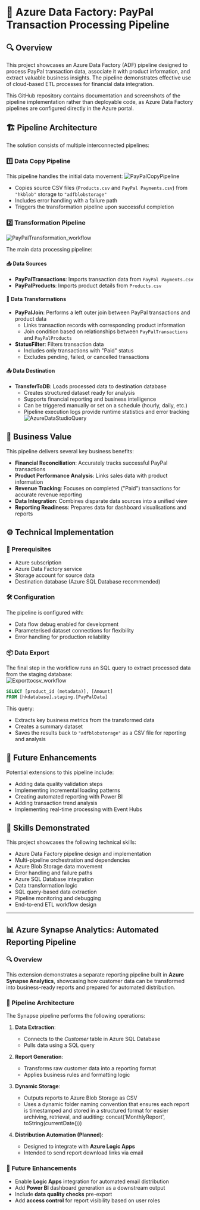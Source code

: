 # 🧾 Azure Data Factory: PayPal Transaction Processing Pipeline

## 🔍 Overview  
This project showcases an Azure Data Factory (ADF) pipeline designed to process PayPal transaction data, associate it with product information, and extract valuable business insights. The pipeline demonstrates effective use of cloud-based ETL processes for financial data integration.

This GitHub repository contains documentation and screenshots of the pipeline implementation rather than deployable code, as Azure Data Factory pipelines are configured directly in the Azure portal.

## 🏗️ Pipeline Architecture  
The solution consists of multiple interconnected pipelines:

### 1️⃣ Data Copy Pipeline  
This pipeline handles the initial data movement:
![PayPalCopyPipeline](https://github.com/user-attachments/assets/b16befd2-3279-4d06-ac22-4dc95912bfc2)

- Copies source CSV files (`Products.csv` and `PayPal Payments.csv`) from `"hkblob"` storage to `"adfblobstorage"`
- Includes error handling with a failure path
- Triggers the transformation pipeline upon successful completion

### 2️⃣ Transformation Pipeline  
![PayPalTransformation_workflow](https://github.com/user-attachments/assets/5975653d-16a3-4e10-aafc-80b08d5a7e9c)

The main data processing pipeline:

#### 📥 Data Sources  
- **PayPalTransactions**: Imports transaction data from `PayPal Payments.csv`  
- **PayPalProducts**: Imports product details from `Products.csv`

#### 🔄 Data Transformations  
- **PayPalJoin**: Performs a left outer join between PayPal transactions and product data  
  - Links transaction records with corresponding product information  
  - Join condition based on relationships between `PayPalTransactions` and `PayPalProducts`  
- **StatusFilter**: Filters transaction data  
  - Includes only transactions with "Paid" status  
  - Excludes pending, failed, or cancelled transactions  

#### 📤 Data Destination  
- **TransferToDB**: Loads processed data to destination database  
  - Creates structured dataset ready for analysis  
  - Supports financial reporting and business intelligence  
  - Can be triggered manually or set on a schedule (hourly, daily, etc.)  
  - Pipeline execution logs provide runtime statistics and error tracking  
![AzureDataStudioQuery](https://github.com/user-attachments/assets/db694823-b975-4c8f-883e-16e55510a6fe)

## 💼 Business Value  
This pipeline delivers several key business benefits:

- **Financial Reconciliation**: Accurately tracks successful PayPal transactions  
- **Product Performance Analysis**: Links sales data with product information  
- **Revenue Tracking**: Focuses on completed ("Paid") transactions for accurate revenue reporting  
- **Data Integration**: Combines disparate data sources into a unified view  
- **Reporting Readiness**: Prepares data for dashboard visualisations and reports  

## ⚙️ Technical Implementation  

### 🧱 Prerequisites  
- Azure subscription  
- Azure Data Factory service  
- Storage account for source data  
- Destination database (Azure SQL Database recommended)  

### 🛠️ Configuration  
The pipeline is configured with:
- Data flow debug enabled for development  
- Parameterised dataset connections for flexibility  
- Error handling for production reliability  

### 📦 Data Export  
The final step in the workflow runs an SQL query to extract processed data from the staging database:  
![Exporttocsv_workflow](https://github.com/user-attachments/assets/9492ef5e-4ae4-472b-b1f1-7de8e5a382d6)

```sql
SELECT [product_id (metadata)], [Amount]
FROM [hkdatabase].staging.[PayPalData]
```

This query:
- Extracts key business metrics from the transformed data  
- Creates a summary dataset
- Saves the results back to `"adfblobstorage"` as a CSV file for reporting and analysis  

## 🔮 Future Enhancements  
Potential extensions to this pipeline include:

- Adding data quality validation steps  
- Implementing incremental loading patterns  
- Creating automated reporting with Power BI  
- Adding transaction trend analysis  
- Implementing real-time processing with Event Hubs  

## 🧠 Skills Demonstrated  
This project showcases the following technical skills:

- Azure Data Factory pipeline design and implementation  
- Multi-pipeline orchestration and dependencies  
- Azure Blob Storage data movement  
- Error handling and failure paths  
- Azure SQL Database integration  
- Data transformation logic  
- SQL query-based data extraction  
- Pipeline monitoring and debugging  
- End-to-end ETL workflow design  

---

## 📊 Azure Synapse Analytics: Automated Reporting Pipeline

### 🔍 Overview  
This extension demonstrates a separate reporting pipeline built in **Azure Synapse Analytics**, showcasing how customer data can be transformed into business-ready reports and prepared for automated distribution.

### 🧱 Pipeline Architecture  
The Synapse pipeline performs the following operations:

1. **Data Extraction**:  
   - Connects to the *Customer* table in Azure SQL Database  
   - Pulls data using a SQL query  

2. **Report Generation**:  
   - Transforms raw customer data into a reporting format  
   - Applies business rules and formatting logic  

3. **Dynamic Storage**:  
   - Outputs reports to Azure Blob Storage as CSV  
   - Uses a dynamic folder naming convention that ensures each report is timestamped and stored in a structured format for easier archiving, retrieval, and auditing:
     concat('MonthlyReport', toString(currentDate()))

4. **Distribution Automation (Planned)**:  
   - Designed to integrate with **Azure Logic Apps**  
   - Intended to send report download links via email  

### 📩 Future Enhancements  
- Enable **Logic Apps** integration for automated email distribution  
- Add **Power BI** dashboard generation as a downstream output  
- Include **data quality checks** pre-export  
- Add **access control** for report visibility based on user roles  

